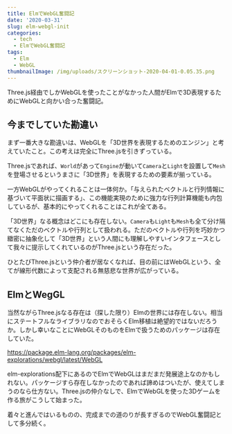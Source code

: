 ```yaml
---
title: ElmでWebGL奮闘記
date: '2020-03-31'
slug: elm-webgl-init
categories:
  - tech
  - ElmでWebGL奮闘記
tags:
  - Elm
  - WebGL
thumbnailImage: /img/uploads/スクリーンショット-2020-04-01-0.05.35.png
---
```

Three.js経由でしかWebGLを使ったことがなかった人間がElmで3D表現するためにWebGLと向かい合った奮闘記。

<!--more-->

## 今までしていた勘違い
まず一番大きな勘違いは、WebGLを「3D世界を表現するためのエンジン」と考えていたこと。この考えは完全にThree.jsを引きずっている。

Three.jsであれば、`World`があって`Engine`が動いて`Camera`と`Light`を設置して`Mesh`を登場させるというまさに「3D世界」を表現するための要素が揃っている。

一方WebGLがやってくれることは一体何か。「与えられたベクトルと行列情報に基づいて平面状に描画する」、この機能実現のために強力な行列計算機能も内包しているが、基本的にやってくれることはこれが全てある。

「3D世界」なる概念はどこにも存在しない。`Camera`も`Light`も`Mesh`も全て分け隔てなくただのベクトルや行列として扱われる。ただのベクトルや行列を巧妙かつ緻密に抽象化して「3D世界」という人間にも理解しやすいインタフェースとして我々に提示してくれているのがThree.jsという存在だった。

ひとたびThree.jsという仲介者が居なくなれば、目の前にはWebGLという、全てが線形代数によって支配される無慈悲な世界が広がっている。

## ElmとWegGL

当然ながらThree.jsなる存在は（探した限り）Elmの世界には存在しない。相当にステートフルなライブラリなのでおそらくElm移植は絶望的ではないだろうか。しかし幸いなことにWebGLそのものをElmで扱うためのパッケージは存在していた。  

https://package.elm-lang.org/packages/elm-explorations/webgl/latest/WebGL

elm-explorations配下にあるのでElmでWebGLはまだまだ発展途上なのかもしれない。パッケージすら存在しなかったのであれば諦めはついたが、使えてしまうのなら仕方ない。Three.jsの仲介なしで、ElmでWebGLを使った3Dゲームを作る旅がこうして始まった。

着々と進んではいるものの、完成までの道のりが長すぎるのでWebGL奮闘記として多分続く。

